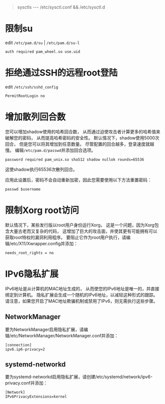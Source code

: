 > sysctls --- /etc/sysctl.conf && /etc/sysctl.d

# 限制su
edit `/etc/pam.d/su` | `/etc/pam.d/su-l`

```
auth required pam_wheel.so use.uid
```

# 拒绝通过SSH的远程root登陆
edit `/etc/ssh/sshd_config`

```
PermitRootLogin no
```
# 增加散列回合数
您可以增加shadow使用的哈希回合数，
从而通过迫使攻击者计算更多的哈希值来破解您的密码，
从而提高哈希密码的安全性。
默认情况下，shadow使用5000次回合，
但是您可以将其增加到任意数量。
尽管配置的回合越多，登录速度就越慢。
编辑`/etc/pam.d/passwd`并添加回合选项。
```
password required pam_unix.so sha512 shadow nullok rounds=65536
```
这使shadow执行65536次散列回合。

应用此设置后，密码不会自动重新加密，因此您需要使用以下方法重置密码：
```
passwd $username
```

# 限制Xorg root访问
默认情况下，某些发行版以root用户身份运行Xorg，
这是一个问题，因为Xorg包含大量古老而又复杂的代码，
这增加了巨大的攻击面，并使其更有可能拥有可以获取root特权的漏洞利用程序。
要阻止它作为root用户执行，请编辑/etc/X11/Xwrapper.config并添加：

```
needs_root_rights = no
```
# IPv6隐私扩展
IPv6地址是从计算机的MAC地址生成的，
从而使您的IPv6地址是唯一的，并直接绑定到计算机。
隐私扩展会生成一个随机的IPv6地址，以减轻这种形式的跟踪。
请注意，如果您开启了MAC地址欺骗机制或禁用了IPv6，则无需执行这些步骤。
## NetworkManager
要为NetworkManager启用隐私扩展，请编辑/etc/NetworkManager/NetworkManager.conf并添加：
```
[connection]
ipv6.ip6-privacy=2

```
## systemd-networkd
要为systemd-networkd启用隐私扩展，请创建/etc/systemd/network/ipv6-privacy.conf并添加：
```
[Network]
IPv6PrivacyExtensions=kernel
```
